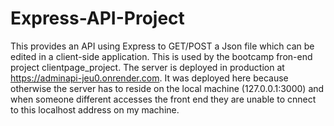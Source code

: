 # Express-API-Project
This provides an API using Express to GET/POST a Json file which can  be edited in a client-side application.
This is used by the bootcamp fron-end project clientpage_project.
The server is deployed in production at https://adminapi-jeu0.onrender.com.
It was deployed here because otherwise the server has to reside on  the local machine (127.0.0.1:3000) and when someone different accesses the front end they are unable to cnnect to this localhost address on  my machine.
